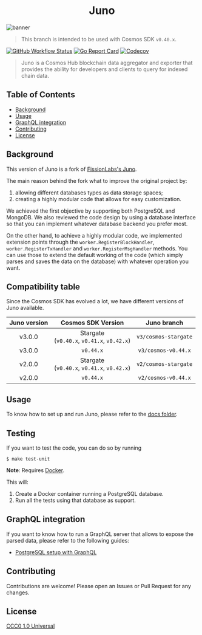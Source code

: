<div align="center">
  <h1> Juno </h1>
</div>

![banner](.docs/.img/logo.png)

> This branch is intended to be used with Cosmos SDK `v0.40.x`.

[![GitHub Workflow Status](https://img.shields.io/github/workflow/status/forbole/juno/Tests)](https://github.com/forbole/juno/actions?query=workflow%3ATests)
[![Go Report Card](https://goreportcard.com/badge/github.com/forbole/juno)](https://goreportcard.com/report/github.com/forbole/juno)
[![Codecov](https://img.shields.io/codecov/c/github/forbole/juno)](https://codecov.io/gh/forbole/juno/branch/v3/cosmos-stargate)

> Juno is a Cosmos Hub blockchain data aggregator and exporter that provides the ability for developers and clients to query for indexed chain data.

## Table of Contents
  - [Background](#background)
  - [Usage](#usage)
  - [GraphQL integration](#graphql-integration)
  - [Contributing](#contributing)
  - [License](#license)

## Background
This version of Juno is a fork of [FissionLabs's Juno](https://github.com/fissionlabsio/juno). 

The main reason behind the fork what to improve the original project by: 

1. allowing different databases types as data storage spaces;
2. creating a highly modular code that allows for easy customization.

We achieved the first objective by supporting both PostgreSQL and MongoDB. We also reviewed the code design by using a database interface so that you can implement whatever database backend you prefer most. 

On the other hand, to achieve a highly modular code, we implemented extension points through the `worker.RegisterBlockHandler`, `worker.RegisterTxHandler` and `worker.RegisterMsgHandler` methods. You can use those to extend the default working of the code (which simply parses and saves the data on the database) with whatever operation you want.    

## Compatibility table
Since the Cosmos SDK has evolved a lot, we have different versions of Juno available.

| Juno version | Cosmos SDK Version  | Juno branch |
| :----------------: | :---------: | :----------: |
| v3.0.0 | Stargate <br> (`v0.40.x`, `v0.41.x`, `v0.42.x`) | `v3/cosmos-stargate` | 
| v3.0.0 | `v0.44.x` | `v3/cosmos-v0.44.x` | 
| v2.0.0 | Stargate <br> (`v0.40.x`, `v0.41.x`, `v0.42.x`) | `v2/cosmos-stargate`  |
|  v2.0.0 |`v0.44.x` | `v2/cosmos-v0.44.x` | 



## Usage
To know how to set up and run Juno, please refer to the [docs folder](.docs).

## Testing
If you want to test the code, you can do so by running

```shell
$ make test-unit
```

**Note**: Requires [Docker](https://docker.com).

This will:
1. Create a Docker container running a PostgreSQL database.
2. Run all the tests using that database as support.

## GraphQL integration
If you want to know how to run a GraphQL server that allows to expose the parsed data, please refer to the following guides: 

- [PostgreSQL setup with GraphQL](.docs/postgres-graphql-setup.md)

## Contributing
Contributions are welcome! Please open an Issues or Pull Request for any changes.

## License
[CCC0 1.0 Universal](https://creativecommons.org/share-your-work/public-domain/cc0/)
